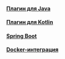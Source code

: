 #### [Плагин для Java](java-plugin/java-plugin.md)
#### [Плагин для Kotlin](kotlin-plugin/kotlin-plugin.md)
#### [Spring Boot](spring-boot/spring-boot.md)
#### [Docker-интеграция](docker/docker.md)
